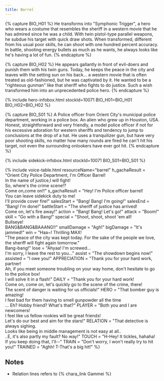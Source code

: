 ```yaml
---
title: Barrel
---
```

{% capture BIO_H01 %}
He transforms into "Symphonic Trigger", a hero who wears a costume that resembles the sheriff in a western movie that he has admired since he was a child. With twin pistol-type parallel weapons, he subdue his target with quick draw shots. When transformed, different from his usual poor skills, he can shoot with one hundred percent accuracy. In battle, shooting energy bullets as much as he wants, he always looks like he's having a lot of fun.
{% endcapture %}

{% capture BIO_H02 %}
He appears gallantly in front of evil-doers and punish them with his twin guns. Today, he keeps the peace in the city and leaves with the setting sun on his back... a western movie that is often treated as old-fashioned, but he was captivated by it. He wanted to be a "righteous gunman" like that sheriff who fights to do justice. Such a wish transformed him into an unprecedented police hero.
{% endcapture %}

{% include hero-infobox.html stockId=10071 BIO_H01=BIO_H01 BIO_H02=BIO_H02 %}

{% capture BIO_S01 %}
A Police officer from Orient City's municipal police department, working in a police box. An alien who grew up in Houston, USA. Honest, straightforward and very friendly, a model police officer if not for his excessive adoration for western sheriffs and tendency to jump to conclusions at the drop of a hat. He uses a tranquilizer gun, but have very poor shooting skills, no matter how many rounds are fired he can't hit his target, not even the surrounding onlookers have ever got hit.
{% endcapture %}

{% include sidekick-infobox.html stockId=10071 BIO_S01=BIO_S01 %}

{% include voice-table.html resourceName="barrel"
h_gachaResult = "Orient City Police Department, I'm Officer Barrel!<br>In the name of justice,I will fight!<br>So, where's the crime scene!?<br>Come on,come on!!"
s_gachaResult = "Hey! I'm Police officer barrel!<br>You can leave sidekick duty to me!<br>I'll provide cover fire!"
salesStart = "Bang! Bang! I'm going!"
salesEnd = "Bang! I'm done!"
battleStart = "The sheriff of justice has arrived!<br>Come on, let's fire away!"
action = "Bang! Bang! Let's go!"
attack = "Boom!"
skill = "Go with a Bang!"
special = "Shoot, shoot, shoot 'em all!<br>Bullseye!<br>BANG&BANG&BAAANG!!"
smallDamage = "Agh!"
bigDamage = "It's jammed!"
win = "Haa~! Thrilling MAX!<br>&quot;The peace of the city was kept today. For the sake of the people we love, the sheriff will fight again tomorrow.&quot;<br>Bang-bang!"
lose = "Ahyaa!  I'm screwed...<br>I'm sorry, I leave the rest to you…"
assist = "The showdown begins now!"
assisted = "I owe you!"
APPRECIATION = "Thank you for your hard work, partner!<br>Ah, if you meet someone troubling on your way home, don't hesitate to go to the police box!<br>I will solve it in a flash!"
DAILY = "Thank you for your hard work! <br>Come on, come on, let's quickly go to the scene of the crime, there!<br>The scent of danger is waiting for us officials!"
HERO = "That bomber guy is amazing!<br>I feel bad for them having to smell gunpowder all the time<br>... Eh? Hobby friend? What's that?"
PLAYER = "Both you and I are newcomers!<br>I feel like us fellow rookies will be great friends!<br>Let's do our best and aim for the stars!"
RELATION = "That detective is always sighing.<br>Looks like being in middle management is not easy at all..<br>..E, it's also partly my fault? No way!"
TOUCH = "H-Hey! It tickles, hahaha!<br>If you keep doing that, I'll--"
TRAIN = "Don't worry, I won't really try to hit you!"
TRAINED = "Aghh! T-That's a big hit!"
%}

## Notes

- Relation lines refers to {% chara_link Gammei %}
